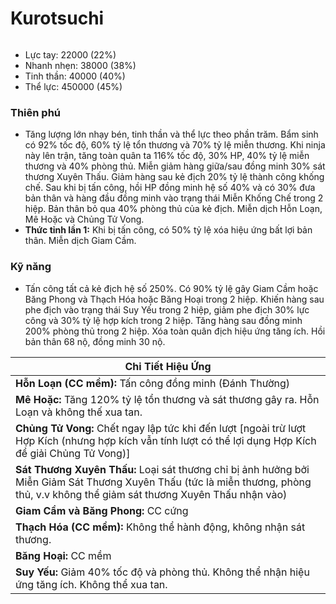 # Kurotsuchi

<figure><img src="../../.gitbook/assets/ezgif-4-207ec494ed.gif" alt=""><figcaption></figcaption></figure>

* Lực tay: 22000 (22%)
* Nhanh nhẹn: 38000 (38%)
* Tinh thần: 40000 (40%)
* Thể lực: 450000 (45%)

### Thiên phú

* Tăng lượng lớn nhạy bén, tinh thần và thể lực theo phần trăm. Bẩm sinh có 92% tốc độ, 60% tỷ lệ tổn thương và 70% tỷ lệ miễn thương. Khi ninja này lên trận, tăng toàn quân ta 116% tốc độ, 30% HP, 40% tỷ lệ miễn thương và 40% phòng thủ. Miễn giảm hàng giữa/sau đồng minh 30% sát thương Xuyên Thấu. Giảm hàng sau kẻ địch 20% tỷ lệ thành công khống chế. Sau khi bị tấn công, hồi HP đồng minh hệ số 40% và có 30% đưa bản thân và hàng đầu đồng minh vào trạng thái Miễn Khống Chế trong 2 hiệp. Bản thân bỏ qua 40% phòng thủ của kẻ địch. Miễn dịch Hỗn Loạn, Mê Hoặc và Chủng Tử Vong.
* **Thức tỉnh lần 1:** Khi bị tấn công, có 50% tỷ lệ xóa hiệu ứng bất lợi bản thân. Miễn dịch Giam Cầm.

### Kỹ năng

* Tấn công tất cả kẻ địch hệ số 250%. Có 90% tỷ lệ gây Giam Cầm hoặc Băng Phong và Thạch Hóa hoặc Băng Hoại trong 2 hiệp. Khiến hàng sau phe địch vào trạng thái Suy Yếu trong 2 hiệp, giảm phe địch 30% lực công và 30% tỷ lệ hợp kích trong 2 hiệp. Tăng hàng sau đồng minh 200% phòng thủ trong 2 hiệp. Xóa toàn quân địch hiệu ứng tăng ích. Hồi bản thân 68 nộ, đồng minh 30 nộ.

| Chi Tiết Hiệu Ứng                                                                                                                                                                  |
| ---------------------------------------------------------------------------------------------------------------------------------------------------------------------------------- |
| **Hỗn Loạn (CC mềm):** Tấn công đồng minh (Đánh Thường)                                                                                                                            |
| **Mê Hoặc:** Tăng 120% tỷ lệ tổn thương và sát thương gây ra. Hỗn Loạn và không thế xua tan.                                                                                       |
| **Chủng Tử Vong:** Chết ngay lập tức khi đến lượt \[ngoài trừ lượt Hợp Kích (nhưng hợp kích vẫn tính lượt có thể lợi dụng Hợp Kích để giải Chủng Tử Vong)]                         |
| **Sát Thương Xuyên Thấu:** Loại sát thương chỉ bị ảnh hưởng bởi Miễn Giảm Sát Thương Xuyên Thấu (tức là miễn thương, phòng thủ, v.v không thể giảm sát thương Xuyên Thấu nhận vào) |
| **Giam Cầm và Băng Phong:** CC cứng                                                                                                                                                |
| **Thạch Hóa (CC mềm):** Không thể hành động, không nhận sát thương.                                                                                                                |
| **Băng Hoại:** CC mềm                                                                                                                                                              |
| **Suy Yếu:** Giảm 40% tốc độ và phòng thủ. Không thể nhận hiệu ứng tăng ích. Không thể xua tan.                                                                                    |
